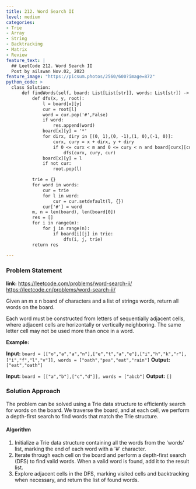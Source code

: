 ```yaml
---
title: 212. Word Search II
level: medium
categories:
- Trie
- Array
- String
- Backtracking
- Matrix
- Review
feature_text: |
  ## LeetCode 212. Word Search II
  Post by ailswan Nov.02, 2023
feature_image: "https://picsum.photos/2560/600?image=872"
python_code: >
  class Solution:
      def findWords(self, board: List[List[str]], words: List[str]) -> List[str]:
          def dfs(x, y, root):
              l = board[x][y]
              cur = root[l]
              word = cur.pop('#',False)
              if word:
                  res.append(word)
              board[x][y] = '*'
              for dirx, diry in [(0, 1),(0, -1),(1, 0),(-1, 0)]:
                  curx, cury = x + dirx, y + diry
                  if 0 <= curx < m and 0 <= cury < n and board[curx][cury] in cur:
                      dfs(curx, cury, cur)
              board[x][y] = l
              if not cur:
                  root.pop(l)

          trie = {}
          for word in words:
              cur = trie
              for l in word:
                  cur = cur.setdefault(l, {})
              cur['#'] = word
          m, n = len(board), len(board[0])
          res = []
          for i in range(m):
              for j in range(n):
                  if board[i][j] in trie:
                      dfs(i, j, trie)
          return res
   
---
```


### Problem Statement
**link:**
https://leetcode.com/problems/word-search-ii/
https://leetcode.cn/problems/word-search-ii/
 
Given an m x n board of characters and a list of strings words, return all words on the board.

Each word must be constructed from letters of sequentially adjacent cells, where adjacent cells are horizontally or vertically neighboring. The same letter cell may not be used more than once in a word.

**Example:**

**Input:** `board = [["o","a","a","n"],["e","t","a","e"],["i","h","k","r"],["i","f","l","v"]], words = ["oath","pea","eat","rain"]`
**Output:** `["eat","oath"]`
 
**Input:** `board = [["a","b"],["c","d"]], words = ["abcb"]`
**Output:** `[]`

### Solution Approach
The problem can be solved using a Trie data structure to efficiently search for words on the board. We traverse the board, and at each cell, we perform a depth-first search to find words that match the Trie structure.

#### Algorithm
1. Initialize a Trie data structure containing all the words from the 'words' list, marking the end of each word with a '#' character.
2. Iterate through each cell on the board and perform a depth-first search (DFS) to find valid words. When a valid word is found, add it to the result list.
3. Explore adjacent cells in the DFS, marking visited cells and backtracking when necessary, and return the list of found words.